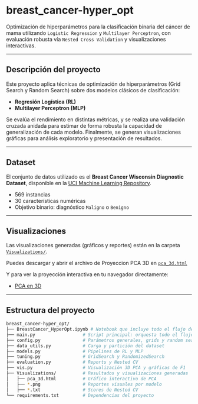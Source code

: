 #  breast_cancer-hyper_opt

Optimización de hiperparámetros para la clasificación binaria del cáncer de mama utilizando `Logistic Regression` y `Multilayer Perceptron`, con evaluación robusta vía `Nested Cross Validation` y visualizaciones interactivas.

---

## Descripción del proyecto

Este proyecto aplica técnicas de optimización de hiperparámetros (Grid Search y Random Search) sobre dos modelos clásicos de clasificación:
- **Regresión Logística (RL)**
- **Multilayer Perceptron (MLP)**

Se evalúa el rendimiento en distintas métricas, y se realiza una validación cruzada anidada para estimar de forma robusta la capacidad de generalización de cada modelo. Finalmente, se generan visualizaciones gráficas para análisis exploratorio y presentación de resultados.

---

## Dataset

El conjunto de datos utilizado es el **Breast Cancer Wisconsin Diagnostic Dataset**, disponible en la [UCI Machine Learning Repository](https://archive.ics.uci.edu/ml/datasets/Breast+Cancer+Wisconsin+(Diagnostic)).

- 569 instancias
- 30 características numéricas
- Objetivo binario: diagnóstico `Maligno` o `Benigno`

---

##  Visualizaciones

Las visualizaciones generadas (gráficos y reportes) están en la carpeta [`Visualizations/`](./Visualizations).

Puedes descargar y abrir el archivo de Proyeccion PCA 3D en [`pca_3d.html`](./Visualizations/pca_3d.html) 

Y para ver la proyección interactiva en tu navegador directamente: 

- [PCA en 3D](https://uziellujan.github.io/breast_cancer-hyper_opt/pca_3d.html)


---

## Estructura del proyecto

```bash
breast_cancer-hyper_opt/
├── BreastCancer_HyperOpt.ipynb # Notebook que incluye todo el flujo de trabajo
├── main.py                  # Script principal: orquesta todo el flujo
├── config.py                # Parámetros generales, grids y random search
├── data_utils.py            # Carga y partición del dataset
├── models.py                # Pipelines de RL y MLP
├── tuning.py                # GridSearch y RandomizedSearch
├── evaluation.py            # Reports y Nested CV
├── vis.py                   # Visualización 3D PCA y gráficas de F1
├── Visualizations/          # Resultados y visualizaciones generadas
│   ├── pca_3d.html          # Gráfico interactivo de PCA
│   ├── *.png                # Reportes visuales por modelo
│   ├── *.txt                # Scores de Nested CV
└── requirements.txt         # Dependencias del proyecto




